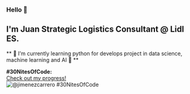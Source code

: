 ### Hello 👋

## I'm Juan Strategic Logistics Consultant @ Lidl ES. 

** 🌱 I’m currently learning python for develops project in data science, machine learning and AI 🤖 **

<!--
**jimenezcarrero/jimenezcarrero** is a ✨ _special_ ✨ repository because its `README.md` (this file) appears on your GitHub profile.

Here are some ideas to get you started:

- 🔭 I’m currently working on ...
- 🌱 I’m currently learning ...
- 👯 I’m looking to collaborate on ...
- 🤔 I’m looking for help with ...
- 💬 Ask me about ...
- 📫 How to reach me: ...
- 😄 Pronouns: ...
- ⚡ Fun fact: ...
-->

**#30NitesOfCode:**  
  [Check out my progress!](https://www.codedex.io/@jimenezcarrero/30-nites-of-code)  
  ![@jimenezcarrero #30NitesOfCode](https://www.codedex.io/api/petStatus?user=jimenezcarrero)

